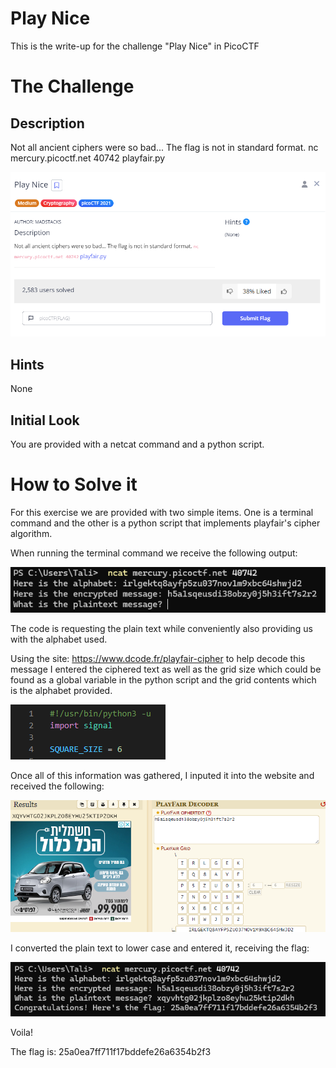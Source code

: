 # Play Nice

This is the write-up for the challenge "Play Nice" in PicoCTF

# The Challenge

## Description
Not all ancient ciphers were so bad... The flag is not in standard format. nc mercury.picoctf.net 40742 playfair.py

![](img/challenge.png)

## Hints
None

## Initial Look
You are provided with a netcat command and a python script.

# How to Solve it

For this exercise we are provided with two simple items. One is a terminal command and the other is a python script that implements playfair's cipher algorithm.

When running the terminal command we receive the following output:

![](img/terminal_command.png)

The code is requesting the plain text while conveniently also providing us with the alphabet used.

Using the site: https://www.dcode.fr/playfair-cipher to help decode this message I entered the ciphered text as well as the grid size which could be found as a global variable in the python script and the grid contents which is the alphabet provided.

![](img/grid_size.png)

Once all of this information was gathered, I inputed it into the website and received the following:

![](img/dcode_website.png)

I converted the plain text to lower case and entered it, receiving the flag:

![](img/flag.png)

Voila!

The flag is:
25a0ea7ff711f17bddefe26a6354b2f3